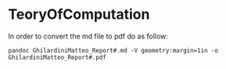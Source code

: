 # TeoryOfComputation


In order to convert the md file to pdf do as follow:
````
pandoc GhilardiniMatteo_Report#.md -V geometry:margin=1in -o GhilardiniMatteo_Report#.pdf
````
